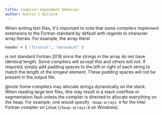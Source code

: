 ```yaml
---
title: Compiler-dependent behavior
author: Austin C Bullock
---
```


When writing text files, it's important to note that some compilers
implement extensions to the Fortran standard by default with regards
to character array literals. For example, the array literal

```fortran
header = [ "firstcol", "secondcol" ]
```

is not standard Fortran 2018 since the strings in the array do not have
identical length. Some compilers will accept this and others will not.
If required, simply add padding spaces to the left or right of each
string to match the length of the longest element. These padding
spaces will not be present in the output file.

@note Some compilers may allocate strings dynamically on the stack.
When reading large text files, this may result in a stack overflow or
segmentation fault unless the compiler is directed to allocate
everything on the heap. For example, one would specify `-heap-arrays 0`
for the Intel Fortran compiler on Linux (`/heap-arrays:0` on Windows).
